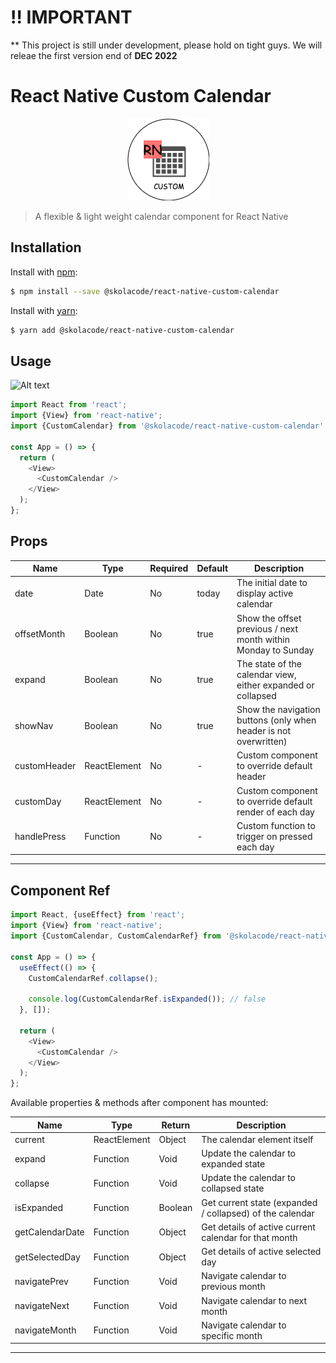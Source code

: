 # !! IMPORTANT
** This project is still under development, please hold on tight guys. We will releae the first version end of **DEC 2022**

# React Native Custom Calendar

<center>

![Alt text](icon.png?raw=true "Icon")

</center>

> A flexible & light weight calendar component for React Native


## Installation

Install with [npm](https://www.npmjs.com/):

```sh
$ npm install --save @skolacode/react-native-custom-calendar
```

Install with [yarn](https://yarnpkg.com):

```sh
$ yarn add @skolacode/react-native-custom-calendar
```


## Usage

![Alt text](demo.gif?raw=true "Demo")

```javascript
import React from 'react';
import {View} from 'react-native';
import {CustomCalendar} from '@skolacode/react-native-custom-calendar'

const App = () => {
  return (
    <View>
      <CustomCalendar />
    </View>
  );
};
```


## Props

| Name         | Type         | Required | Default | Description                                                      |
| ------------ | ------------ | -------- | ------- | ---------------------------------------------------------------- |
| date         | Date         | No       | today   | The initial date to display active calendar                      |
| offsetMonth  | Boolean      | No       | true    | Show the offset previous / next month within Monday to Sunday    |
| expand       | Boolean      | No       | true    | The state of the calendar view, either expanded or collapsed     |
| showNav      | Boolean      | No       | true    | Show the navigation buttons (only when header is not overwritten)|
| customHeader | ReactElement | No       | -       | Custom component to override default header                      |
| customDay    | ReactElement | No       | -       | Custom component to override default render of each day          |
| handlePress  | Function     | No       | -       | Custom function to trigger on pressed each day                   |

---


## Component Ref

```javascript
import React, {useEffect} from 'react';
import {View} from 'react-native';
import {CustomCalendar, CustomCalendarRef} from '@skolacode/react-native-custom-calendar'

const App = () => {
  useEffect(() => {
    CustomCalendarRef.collapse();

    console.log(CustomCalendarRef.isExpanded()); // false
  }, []);
  
  return (
    <View>
      <CustomCalendar />
    </View>
  );
};
```

Available properties & methods after component has mounted:

| Name            | Type         | Return  | Description                                                 |
| --------------- | ------------ | ------- | ----------------------------------------------------------- |
| current         | ReactElement | Object  | The calendar element itself                                 |
| expand          | Function     | Void    | Update the calendar to expanded state                       |
| collapse        | Function     | Void    | Update the calendar to collapsed state                      |
| isExpanded      | Function     | Boolean | Get current state (expanded / collapsed) of the calendar    |
| getCalendarDate | Function     | Object  | Get details of active current calendar for that month       |
| getSelectedDay  | Function     | Object  | Get details of active selected day                          |
| navigatePrev    | Function     | Void    | Navigate calendar to previous month                         |
| navigateNext    | Function     | Void    | Navigate calendar to next month                             |
| navigateMonth   | Function     | Void    | Navigate calendar to specific month                         |

---
